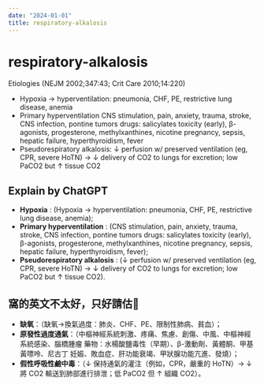 ```yaml
---
date: "2024-01-01"
title: respiratory-alkalosis
---
```


# respiratory-alkalosis

Etiologies (NEJM 2002;347:43; Crit Care 2010;14:220)
* Hypoxia → hyperventilation: pneumonia, CHF, PE, restrictive lung disease, anemia
* Primary hyperventilation
CNS stimulation, pain, anxiety, trauma, stroke, CNS infection, pontine tumors
drugs: salicylates toxicity (early), β-agonists, progesterone, methylxanthines, nicotine
pregnancy, sepsis, hepatic failure, hyperthyroidism, fever
* Pseudorespiratory alkalosis: ↓ perfusion w/ preserved ventilation (eg, CPR, severe HoTN) → ↓ delivery of CO2 to lungs for excretion; low PaCO2 but ↑ tissue CO2


## Explain by ChatGPT


- **Hypoxia** : (Hypoxia → hyperventilation: pneumonia, CHF, PE, restrictive lung disease, anemia);
- **Primary hyperventilation** : (CNS stimulation, pain, anxiety, trauma, stroke, CNS infection, pontine tumors
drugs: salicylates toxicity (early), β-agonists, progesterone, methylxanthines, nicotine
pregnancy, sepsis, hepatic failure, hyperthyroidism, fever);
- **Pseudorespiratory alkalosis** : (↓ perfusion w/ preserved ventilation (eg, CPR, severe HoTN) → ↓ delivery of CO2 to lungs for excretion; low PaCO2 but ↑ tissue CO2).

## 窩的英文不太好，只好請估🐶

- **缺氧**：（缺氧→換氣過度：肺炎、CHF、PE、限制性肺病、貧血）；
- **原發性過度通氣**：（中樞神經系統刺激、疼痛、焦慮、創傷、中風、中樞神經系統感染、腦橋腫瘤
藥物：水楊酸鹽毒性（早期）、β-激動劑、黃體酮、甲基黃嘌呤、尼古丁
妊娠、敗血症、肝功能衰竭、甲狀腺功能亢進、發燒）；
- **假性呼吸性鹼中毒**：（↓ 保持通氣的灌注（例如，CPR，嚴重的 HoTN）→ ↓ 將 CO2 輸送到肺部進行排泄；低 PaCO2 但 ↑ 組織 CO2）。